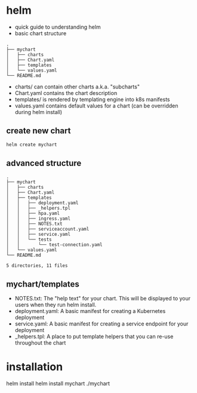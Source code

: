 # helm
* quick guide to understanding helm
* basic chart structure
```
.
├── mychart
│   ├── charts
│   ├── Chart.yaml
│   ├── templates
│   └── values.yaml
└── README.md
```
* charts/ can contain other charts a.k.a. "subcharts"
* Chart.yaml contains the chart description
* templates/ is rendered by templating engine into k8s manifests
* values.yaml contains default values for a chart (can be overridden during helm install)

## create new chart
```sh
helm create mychart
```

## advanced structure
```
.
├── mychart
│   ├── charts
│   ├── Chart.yaml
│   ├── templates
│   │   ├── deployment.yaml
│   │   ├── _helpers.tpl
│   │   ├── hpa.yaml
│   │   ├── ingress.yaml
│   │   ├── NOTES.txt
│   │   ├── serviceaccount.yaml
│   │   ├── service.yaml
│   │   └── tests
│   │       └── test-connection.yaml
│   └── values.yaml
└── README.md

5 directories, 11 files
```
## mychart/templates
* NOTES.txt: The "help text" for your chart. This will be displayed to your users when they run helm install.
* deployment.yaml: A basic manifest for creating a Kubernetes deployment
* service.yaml: A basic manifest for creating a service endpoint for your deployment
* _helpers.tpl: A place to put template helpers that you can re-use throughout the chart

# installation
helm install <chart-name> <chart-path>
helm install mychart ./mychart

